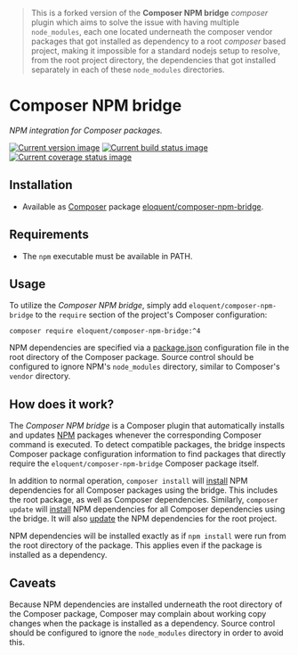 > This is a forked version of the **Composer NPM bridge** *composer* plugin which aims to solve the issue with having multiple `node_modules`, each one located underneath the composer vendor packages that got installed as dependency to a root *composer* based project, making it impossible for a standard nodejs setup to resolve, from the root project directory, the dependencies that got installed separately in each of these `node_modules` directories.

# Composer NPM bridge

*NPM integration for Composer packages.*

[![Current version image][version-image]][current version]
[![Current build status image][build-image]][current build status]
[![Current coverage status image][coverage-image]][current coverage status]

[build-image]: http://img.shields.io/travis/eloquent/composer-npm-bridge/develop.svg?style=flat-square "Current build status for the develop branch"
[coverage-image]: https://img.shields.io/codecov/c/github/eloquent/composer-npm-bridge/develop.svg?style=flat-square "Current test coverage for the develop branch"
[current build status]: https://travis-ci.org/eloquent/composer-npm-bridge
[current coverage status]: https://codecov.io/github/eloquent/composer-npm-bridge
[current version]: https://packagist.org/packages/eloquent/composer-npm-bridge
[version-image]: https://img.shields.io/packagist/v/eloquent/composer-npm-bridge.svg?style=flat-square "This project uses semantic versioning"

## Installation

- Available as [Composer] package [eloquent/composer-npm-bridge].

[composer]: http://getcomposer.org/
[eloquent/composer-npm-bridge]: https://packagist.org/packages/eloquent/composer-npm-bridge

## Requirements

- The `npm` executable must be available in PATH.

## Usage

To utilize the *Composer NPM bridge*, simply add `eloquent/composer-npm-bridge`
to the `require` section of the project's Composer configuration:

    composer require eloquent/composer-npm-bridge:^4

NPM dependencies are specified via a [package.json] configuration file in the
root directory of the Composer package. Source control should be configured to
ignore NPM's `node_modules` directory, similar to Composer's `vendor` directory.

[package.json]: https://npmjs.org/doc/json.html

## How does it work?

The *Composer NPM bridge* is a Composer plugin that automatically installs and
updates [NPM] packages whenever the corresponding Composer command is executed.
To detect compatible packages, the bridge inspects Composer package
configuration information to find packages that directly require the
`eloquent/composer-npm-bridge` Composer package itself.

In addition to normal operation, `composer install` will [install] NPM
dependencies for all Composer packages using the bridge. This includes the root
package, as well as Composer dependencies. Similarly, `composer update` will
[install] NPM dependencies for all Composer dependencies using the bridge. It
will also [update] the NPM dependencies for the root project.

NPM dependencies will be installed exactly as if `npm install` were run from the
root directory of the package. This applies even if the package is installed as
a dependency.

[install]: https://npmjs.org/doc/install.html
[npm]: https://npmjs.org/
[update]: https://npmjs.org/doc/update.html

## Caveats

Because NPM dependencies are installed underneath the root directory of the
Composer package, Composer may complain about working copy changes when the
package is installed as a dependency. Source control should be configured to
ignore the `node_modules` directory in order to avoid this.
